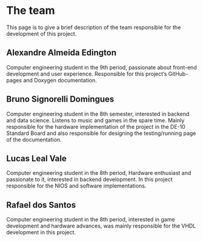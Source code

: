 # The team

This page is to give a brief description of the team responsible for the development of this project.

## Alexandre Almeida Edington

Computer engineering student in the 9th period, passionate about front-end development and user experience. Responsible for this project’s GitHub-pages and Doxygen documentation.

## Bruno Signorelli Domingues

Computer engineering student in the 8th semester, interested in backend and data science. Listens to music and games in the spare time. Mainly responsible for the hardware implementation of the project in the DE-10 Standard Board and also responsible for designing the testing/running page of the documentation.

## Lucas Leal Vale

Computer engineering student in the 8th period, Hardware enthusiast and passionate to it, interested in backend development. In this project responsible for the NIOS and software implementations.

## Rafael dos Santos

Computer engineering student in the 8th period, interested in game development and hardware advances, was mainly responsible for the VHDL development in this project.
